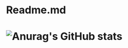 # Readme.md
# ![Anurag's GitHub stats](https://github-readme-stats.vercel.app/api?username=alloydm&count_private=true)
